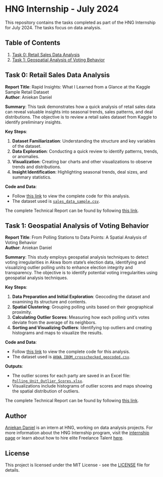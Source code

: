 # HNG Internship - July 2024

This repository contains the tasks completed as part of the HNG Internship for July 2024. The tasks focus on data analysis.

## Table of Contents

1. [Task 0: Retail Sales Data Analysis](#task-0-retail-sales-data-analysis)
2. [Task 1: Geospatial Analysis of Voting Behavior](#task-1-geospatial-analysis-of-voting-behavior)

## Task 0: Retail Sales Data Analysis

**Report Title**: Rapid Insights: What I Learned from a Glance at the Kaggle Sample Retail Dataset  
**Author**: Aniekan Daniel

**Summary**: This task demonstrates how a quick analysis of retail sales data can reveal valuable insights into seasonal trends, sales patterns, and deal distributions. The objective is to review a retail sales dataset from Kaggle to identify preliminary insights. 

**Key Steps**:
1. **Dataset Familiarization**: Understanding the structure and key variables of the dataset.
2. **Data Exploration**: Conducting a quick review to identify patterns, trends, or anomalies.
3. **Visualization**: Creating bar charts and other visualizations to observe trends and distributions.
4. **Insight Identification**: Highlighting seasonal trends, deal sizes, and summary statistics.

**Code and Data**:
- Follow [this link](https://github.com/aniekandan/hng-internship-july-2024-task0) to view the complete code for this analysis.
- The dataset used is [`sales_data_sample.csv`](https://github.com/aniekandan/hng-internship-july-2024-task0/blob/main/data/sales_data_sample.csv).

The complete Technical Report can be found by following [this link](https://medium.com/@aniekandan05/rapid-insights-what-i-learned-from-a-glance-at-the-kaggle-sample-retail-dataset-0104bd55bdb4).

## Task 1: Geospatial Analysis of Voting Behavior

**Report Title**: From Polling Stations to Data Points: A Spatial Analysis of Voting Behavior  
**Author**: Aniekan Daniel

**Summary**: This study employs geospatial analysis techniques to detect voting irregularities in Akwa Ibom state’s election data, identifying and visualizing outlier polling units to enhance election integrity and transparency. The objective is to identify potential voting irregularities using geospatial analysis techniques.

**Key Steps**:
1. **Data Preparation and Initial Exploration**: Geocoding the dataset and examining its structure and contents.
2. **Spatial Clustering**: Grouping polling units based on their geographical proximity.
3. **Calculating Outlier Scores**: Measuring how each polling unit’s votes deviate from the average of its neighbors.
4. **Sorting and Visualizing Outliers**: Identifying top outliers and creating histograms and maps to visualize the results.

**Code and Data**:
- Follow [this link](https://github.com/aniekandan/hng-internship-july-2024-task1) to view the complete code for this analysis.
- The dataset used is [`AKWA IBOM_crosschecked_geocoded.csv`](https://github.com/aniekandan/hng-internship-july-2024-task1/blob/main/data/AKWA%20IBOM_crosschecked_geocoded.csv).

**Outputs**:
- The outlier scores for each party are saved in an Excel file: [`Polling_Unit_Outlier_Scores.xlsx`](https://github.com/aniekandan/hng-internship-july-2024-task1/blob/main/deliverables/Polling_Unit_Outlier_Scores.xlsx).
- Visualizations include histograms of outlier scores and maps showing the spatial distribution of outliers.

The complete Technical Report can be found by following [this link](https://medium.com/@aniekandan05/rapid-insights-what-i-learned-from-a-glance-at-the-kaggle-sample-retail-dataset-0104bd55bdb4).

## Author

[Aniekan Daniel](https://www.datascienceportfol.io/aniekandan) is an intern at HNG, working on data analysis projects. For more information about the HNG Internship program, visit the [internship page](https://hng.tech/) or learn about how to hire elite Freelance Talent [here](https://hng.tech/hire-freelancers).

## License

This project is licensed under the MIT License - see the [LICENSE](LICENSE) file for details.
